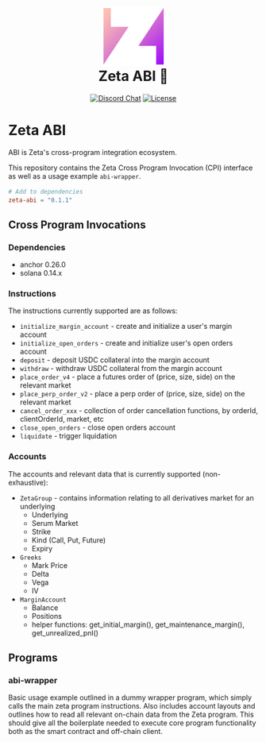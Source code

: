<div align="center">
  <img height="120px" src="./logo.png" />

  <h1 style="margin-top: 0px">Zeta ABI 🧬</h1>

  <p>
    <a href="https://discord.gg/dD7YREfBkR"
      ><img
        alt="Discord Chat"
        src="https://img.shields.io/discord/841556000632078378?color=blueviolet"
    /></a>
    <a href="https://opensource.org/licenses/Apache-2.0"
      ><img
        alt="License"
        src="https://img.shields.io/github/license/project-serum/anchor?color=blueviolet"
    /></a>
  </p>
</div>

# Zeta ABI

ABI is Zeta's cross-program integration ecosystem.

This repository contains the Zeta Cross Program Invocation (CPI) interface as well as a usage example `abi-wrapper`.

```toml
# Add to dependencies
zeta-abi = "0.1.1"
```

## Cross Program Invocations

### Dependencies

- anchor 0.26.0
- solana 0.14.x

### Instructions

The instructions currently supported are as follows:

- `initialize_margin_account` - create and initialize a user's margin account
- `initialize_open_orders` - create and initialize user's open orders account
- `deposit` - deposit USDC collateral into the margin account
- `withdraw` - withdraw USDC collateral from the margin account
- `place_order_v4` - place a futures order of (price, size, side) on the relevant market
- `place_perp_order_v2` - place a perp order of (price, size, side) on the relevant market
- `cancel_order_xxx` - collection of order cancellation functions, by orderId, clientOrderId, market, etc
- `close_open_orders` - close open orders account
- `liquidate` - trigger liquidation

### Accounts

The accounts and relevant data that is currently supported (non-exhaustive):

- `ZetaGroup` - contains information relating to all derivatives market for an underlying
  - Underlying
  - Serum Market
  - Strike
  - Kind (Call, Put, Future)
  - Expiry
- `Greeks`
  - Mark Price
  - Delta
  - Vega
  - IV
- `MarginAccount`
  - Balance
  - Positions
  - helper functions: get_initial_margin(), get_maintenance_margin(), get_unrealized_pnl()

## Programs

### abi-wrapper

Basic usage example outlined in a dummy wrapper program, which simply calls the main zeta program instructions. Also includes account layouts and outlines how to read all relevant on-chain data from the Zeta program.
This should give all the boilerplate needed to execute core program functionality both as the smart contract and off-chain client.
